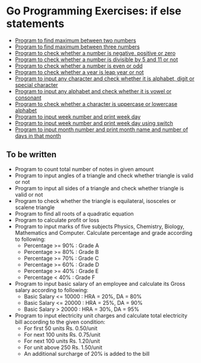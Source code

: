 # Go Programming Exercises: if else statements
- [Program to find maximum between two numbers](max_of_two_numbers.go)
- [Program to find maximum between three numbers](max_of_three_numbers.go)
- [Program to check whether a number is negative, positive or zero](find_number_sign.go)
- [Program to check whether a number is divisible by 5 and 11 or not](is_divisible_by_5_and_11.go)
- [Program to check whether a number is even or odd](is_even_or_odd.go)
- [Program to check whether a year is leap year or not](is_leap_year.go)
- [Program to input any character and check whether it is alphabet, digit or special character](is_alphabet_or_digit.go)
- [Program to input any alphabet and check whether it is vowel or consonant](is_vowel.go)
- [Program to check whether a character is uppercase or lowercase alphabet](is_upper_case.go)
- [Program to input week number and print week day](print_week_day.go)
- [Program to input week number and print week day using switch](print_week_day_using_switch.go)
- [Program to input month number and print month name and number of days in that month](days_of_month.go)

## To be written
- Program to count total number of notes in given amount
- Program to input angles of a triangle and check whether triangle is valid or not
- Program to input all sides of a triangle and check whether triangle is valid or not
- Program to check whether the triangle is equilateral, isosceles or scalene triangle
- Program to find all roots of a quadratic equation
- Program to calculate profit or loss
- Program to input marks of five subjects Physics, Chemistry, Biology, Mathematics and Computer. Calculate percentage and grade according to following:
	* Percentage >= 90% : Grade A
	* Percentage >= 80% : Grade B
	* Percentage >= 70% : Grade C
	* Percentage >= 60% : Grade D
	* Percentage >= 40% : Grade E
	* Percentage < 40% : Grade F
- Program to input basic salary of an employee and calculate its Gross salary according to following:
    * Basic Salary <= 10000 : HRA = 20%, DA = 80%
    * Basic Salary <= 20000 : HRA = 25%, DA = 90%
    * Basic Salary > 20000 : HRA = 30%, DA = 95%
- Program to input electricity unit charges and calculate total electricity bill according to the given condition:
    * For first 50 units Rs. 0.50/unit
    * For next 100 units Rs. 0.75/unit
    * For next 100 units Rs. 1.20/unit
    * For unit above 250 Rs. 1.50/unit
    * An additional surcharge of 20% is added to the bill
